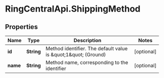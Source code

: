 # RingCentralApi.ShippingMethod

## Properties
Name | Type | Description | Notes
------------ | ------------- | ------------- | -------------
**id** | **String** | Method identifier. The default value is \&quot;1\&quot; (Ground) | [optional] 
**name** | **String** | Method name, corresponding to the identifier | [optional] 


